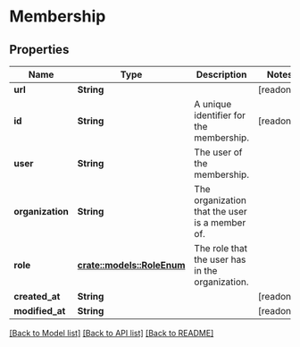 # Membership

## Properties

Name | Type | Description | Notes
------------ | ------------- | ------------- | -------------
**url** | **String** |  | [readonly]
**id** | **String** | A unique identifier for the membership. | [readonly]
**user** | **String** | The user of the membership. | 
**organization** | **String** | The organization that the user is a member of. | 
**role** | [**crate::models::RoleEnum**](RoleEnum.md) | The role that the user has in the organization. | 
**created_at** | **String** |  | [readonly]
**modified_at** | **String** |  | [readonly]

[[Back to Model list]](../README.md#documentation-for-models) [[Back to API list]](../README.md#documentation-for-api-endpoints) [[Back to README]](../README.md)


